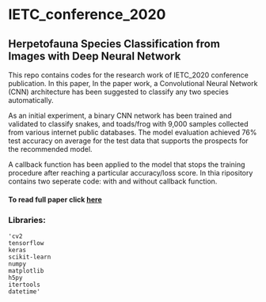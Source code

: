 # IETC_conference_2020

## Herpetofauna Species Classification from Images with Deep Neural Network

This repo contains codes for the research work of IETC_2020 conference publication. In this paper, In the paper work, a Convolutional Neural Network (CNN) architecture has been suggested to classify any two species automatically. 

As an initial experiment, a binary CNN network has been trained and validated to classify snakes, and toads/frog with 9,000 samples collected from various internet public databases. The model evaluation achieved 76% test accuracy on average for the test data that supports the prospects for the recommended model. 

A callback function has been applied to the model that stops the training procedure after reaching a particular accuracy/loss score. In thia ripository contains two seperate code: with and without callback function. 

#### To read full paper click [here](https://ieeexplore-ieee-org.libproxy.txstate.edu/document/9031190)

### Libraries:
	'cv2 
	tensorflow
	keras
	scikit-learn 
	numpy
	matplotlib 
	h5py
	itertools
	datetime'
